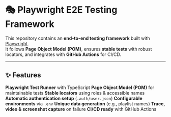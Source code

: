 # 🎭 Playwright E2E Testing Framework

This repository contains an **end-to-end testing framework** built with [Playwright](https://playwright.dev/).  
It follows **Page Object Model (POM)**, ensures **stable tests** with robust locators, and integrates with **GitHub Actions** for CI/CD.

---

## ✨ Features

**Playwright Test Runner** with TypeScript
**Page Object Model (POM)** for maintainable tests
**Stable locators** using roles & accessible names
**Automatic authentication setup** (`.auth/user.json`)
**Configurable environments** via `.env`
**Unique data generation** (e.g., playlist names)
**Trace, video & screenshot capture** on failure
**CI/CD ready** with GitHub Actions



